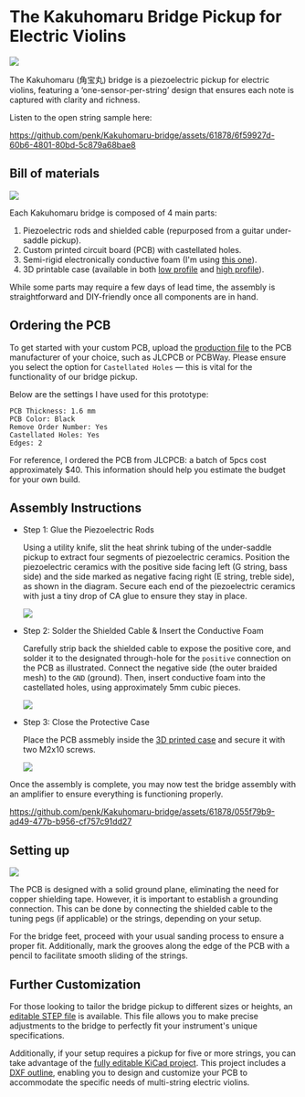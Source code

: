 # The Kakuhomaru Bridge Pickup for Electric Violins 

![](images/kakuhomaru-logo.jpg)

The Kakuhomaru (角宝丸) bridge is a piezoelectric pickup for electric violins, featuring a ‘one-sensor-per-string’ design that ensures each note is captured with clarity and richness.

Listen to the open string sample here:

https://github.com/penk/Kakuhomaru-bridge/assets/61878/6f59927d-60b6-4801-80bd-5c879a68bae8

## Bill of materials  

![](./images/kakuhomaru-BOM.jpg)

Each Kakuhomaru bridge is composed of 4 main parts:

1. Piezoelectric rods and shielded cable (repurposed from a guitar under-saddle pickup).
2. Custom printed circuit board (PCB) with castellated holes.
3. Semi-rigid electronically conductive foam (I'm using [this one](https://www.distrelec.de/en/conductive-foam-305x305x6mm-rnd-rnd-600-00067/p/30130228)).
4. 3D printable case (available in both [low profile](./case/kakuhomaru-case-lowp.stl) and [high profile](./case/kakuhomaru-case-highp.stl)). 

While some parts may require a few days of lead time, the assembly is straightforward and DIY-friendly once all components are in hand.

## Ordering the PCB

To get started with your custom PCB, upload the [production file](./production/kakuhomaru-bridge-gerbers.zip) to the PCB manufacturer of your choice, such as JLCPCB or PCBWay. Please ensure you select the option for `Castellated Holes` — this is vital for the functionality of our bridge pickup.

Below are the settings I have used for this prototype: 

```
PCB Thickness: 1.6 mm 
PCB Color: Black
Remove Order Number: Yes
Castellated Holes: Yes
Edges: 2
```

For reference, I ordered the PCB from JLCPCB: a batch of 5pcs cost approximately $40. This information should help you estimate the budget for your own build.

## Assembly Instructions 

- Step 1: Glue the Piezoelectric Rods

    Using a utility knife, slit the heat shrink tubing of the under-saddle pickup to extract four segments of piezoelectric ceramics. Position the piezoelectric ceramics with the positive side facing left (G string, bass side) and the side marked as negative facing right (E string, treble side), as shown in the diagram. Secure each end of the piezoelectric ceramics with just a tiny drop of CA glue to ensure they stay in place.

    ![](./images/kakuhomaru-step-1.jpg)

- Step 2: Solder the Shielded Cable & Insert the Conductive Foam

    Carefully strip back the shielded cable to expose the positive core, and solder it to the designated through-hole for the `positive` connection on the PCB as illustrated. Connect the negative side (the outer braided mesh) to the `GND` (ground). Then, insert conductive foam into the castellated holes, using approximately 5mm cubic pieces.

    ![](./images/kakuhomaru-step-2.jpg)

- Step 3: Close the Protective Case  

    Place the PCB assmebly inside the [3D printed case](./case/) and secure it with two M2x10 screws. 

    ![](./images/kakuhomaru-step-3.jpg)

Once the assembly is complete, you may now test the bridge assembly with an amplifier to ensure everything is functioning properly.

https://github.com/penk/Kakuhomaru-bridge/assets/61878/055f79b9-ad49-477b-b956-cf757c91dd27

## Setting up 

![](./images/kakuhomaru-setup.jpg)

The PCB is designed with a solid ground plane, eliminating the need for copper shielding tape. However, it is important to establish a grounding connection. This can be done by connecting the shielded cable to the tuning pegs (if applicable) or the strings, depending on your setup.

For the bridge feet, proceed with your usual sanding process to ensure a proper fit. Additionally, mark the grooves along the edge of the PCB with a pencil to facilitate smooth sliding of the strings.

## Further Customization

For those looking to tailor the bridge pickup to different sizes or heights, an [editable STEP file](./case/kakuhomaru-case.step) is available. This file allows you to make precise adjustments to the bridge to perfectly fit your instrument's unique specifications.

Additionally, if your setup requires a pickup for five or more strings, you can take advantage of the [fully editable KiCad project](./kicad). This project includes a [DXF outline](./case/kakuhomaru-PCB-outline.dxf), enabling you to design and customize your PCB to accommodate the specific needs of multi-string electric violins.
